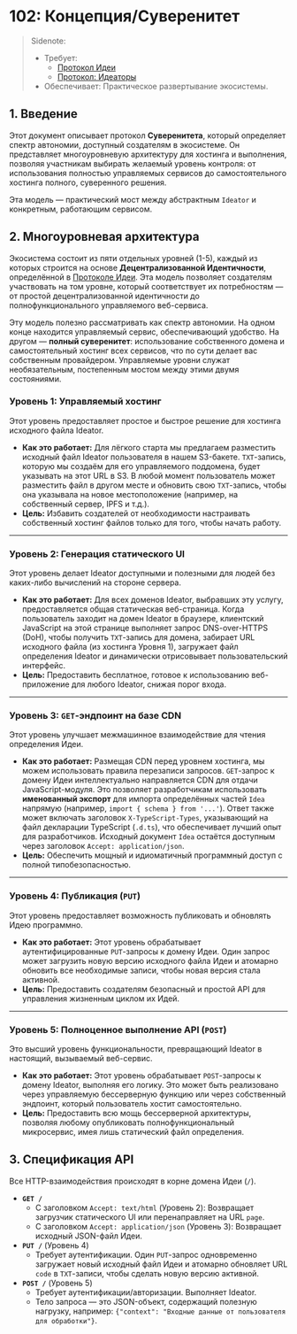 # 102: Концепция/Суверенитет

> Sidenote:
>
> - Требует:
>   - [Протокол Идеи](./101_concept_idea.md)
>   - [Протокол: Идеаторы](./103_concept_ideator.md)
> - Обеспечивает: Практическое развертывание экосистемы.

## 1. Введение

Этот документ описывает протокол **Суверенитета**, который определяет спектр автономии, доступный создателям в экосистеме. Он представляет многоуровневую архитектуру для хостинга и выполнения, позволяя участникам выбирать желаемый уровень контроля: от использования полностью управляемых сервисов до самостоятельного хостинга полного, суверенного решения.

Эта модель — практический мост между абстрактным `Ideator` и конкретным, работающим сервисом.

## 2. Многоуровневая архитектура

Экосистема состоит из пяти отдельных уровней (1-5), каждый из которых строится на основе **Децентрализованной Идентичности**, определённой в [Протоколе Идеи](./101_concept_idea.md). Эта модель позволяет создателям участвовать на том уровне, который соответствует их потребностям — от простой децентрализованной идентичности до полнофункционального управляемого веб-сервиса.

Эту модель полезно рассматривать как спектр автономии. На одном конце находится управляемый сервис, обеспечивающий удобство. На другом — **полный суверенитет**: использование собственного домена и самостоятельный хостинг всех сервисов, что по сути делает вас собственным провайдером. Управляемые уровни служат необязательным, постепенным мостом между этими двумя состояниями.

### Уровень 1: Управляемый хостинг

Этот уровень предоставляет простое и быстрое решение для хостинга исходного файла Ideator.

- **Как это работает:** Для лёгкого старта мы предлагаем разместить исходный файл Ideator пользователя в нашем S3-бакете. `TXT`-запись, которую мы создаём для его управляемого поддомена, будет указывать на этот URL в S3. В любой момент пользователь может разместить файл в другом месте и обновить свою `TXT`-запись, чтобы она указывала на новое местоположение (например, на собственный сервер, IPFS и т.д.).
- **Цель:** Избавить создателей от необходимости настраивать собственный хостинг файлов только для того, чтобы начать работу.

---

### Уровень 2: Генерация статического UI

Этот уровень делает Ideator доступными и полезными для людей без каких-либо вычислений на стороне сервера.

- **Как это работает:** Для всех доменов Ideator, выбравших эту услугу, предоставляется общая статическая веб-страница. Когда пользователь заходит на домен Ideator в браузере, клиентский JavaScript на этой странице выполняет запрос DNS-over-HTTPS (DoH), чтобы получить `TXT`-запись для домена, забирает URL исходного файла (из хостинга Уровня 1), загружает файл определения Ideator и динамически отрисовывает пользовательский интерфейс.
- **Цель:** Предоставить бесплатное, готовое к использованию веб-приложение для любого Ideator, снижая порог входа.

---

### Уровень 3: `GET`-эндпоинт на базе CDN

Этот уровень улучшает межмашинное взаимодействие для чтения определения Идеи.

- **Как это работает:** Размещая CDN перед уровнем хостинга, мы можем использовать правила перезаписи запросов. `GET`-запрос к домену Идеи интеллектуально направляется CDN для отдачи JavaScript-модуля. Это позволяет разработчикам использовать **именованный экспорт** для импорта определённых частей `Idea` напрямую (например, `import { schema } from '...'`). Ответ также может включать заголовок `X-TypeScript-Types`, указывающий на файл декларации TypeScript (`.d.ts`), что обеспечивает лучший опыт для разработчиков. Исходный документ `Idea` остаётся доступным через заголовок `Accept: application/json`.
- **Цель:** Обеспечить мощный и идиоматичный программный доступ с полной типобезопасностью.

---

### Уровень 4: Публикация (`PUT`)

Этот уровень предоставляет возможность публиковать и обновлять Идею программно.

- **Как это работает:** Этот уровень обрабатывает аутентифицированные `PUT`-запросы к домену Идеи. Один запрос может загрузить новую версию исходного файла Идеи и атомарно обновить все необходимые записи, чтобы новая версия стала активной.
- **Цель:** Предоставить создателям безопасный и простой API для управления жизненным циклом их Идей.

---

### Уровень 5: Полноценное выполнение API (`POST`)

Это высший уровень функциональности, превращающий Ideator в настоящий, вызываемый веб-сервис.

- **Как это работает:** Этот уровень обрабатывает `POST`-запросы к домену Ideator, выполняя его логику. Это может быть реализовано через управляемую бессерверную функцию или через собственный эндпоинт, который пользователь хостит самостоятельно.
- **Цель:** Предоставить всю мощь бессерверной архитектуры, позволяя любому опубликовать полнофункциональный микросервис, имея лишь статический файл определения.

## 3. Спецификация API

Все HTTP-взаимодействия происходят в корне домена Идеи (`/`).

- **`GET /`**
  - С заголовком `Accept: text/html` (Уровень 2): Возвращает загрузчик статического UI или перенаправляет на URL `page`.
  - С заголовком `Accept: application/json` (Уровень 3): Возвращает исходный JSON-файл Идеи.
- **`PUT /`** (Уровень 4)
  - Требует аутентификации. Один `PUT`-запрос одновременно загружает новый исходный файл Идеи и атомарно обновляет URL `code` в `TXT`-записи, чтобы сделать новую версию активной.
- **`POST /`** (Уровень 5)
  - Требует аутентификации/авторизации. Выполняет Ideator.
  - Тело запроса — это JSON-объект, содержащий полезную нагрузку, например: `{"context": "Входные данные от пользователя для обработки"}`.